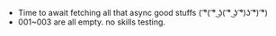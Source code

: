 - Time to await fetching all that async good stuffs ( ͡°( ͡° ͜ʖ( ͡° ͜ʖ ͡°)ʖ ͡°) ͡°)
- 001~003 are all empty. no skills testing.
